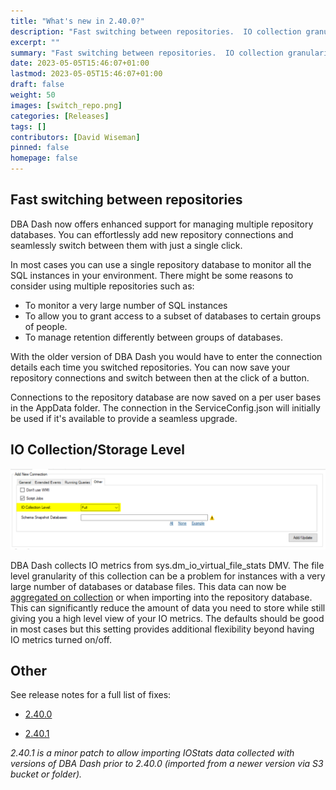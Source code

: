 ```yaml
---
title: "What's new in 2.40.0?"
description: "Fast switching between repositories.  IO collection granularity"
excerpt: ""
summary: "Fast switching between repositories.  IO collection granularity."
date: 2023-05-05T15:46:07+01:00
lastmod: 2023-05-05T15:46:07+01:00
draft: false
weight: 50
images: [switch_repo.png]
categories: [Releases]
tags: []
contributors: [David Wiseman]
pinned: false
homepage: false
---
```

## Fast switching between repositories

DBA Dash now offers enhanced support for managing multiple repository databases. You can effortlessly add new repository connections and seamlessly switch between them with just a single click.

In most cases you can use a single repository database to monitor all the SQL instances in your environment. There might be some reasons to consider using multiple repositories such as:

* To monitor a very large number of SQL instances
* To allow you to grant access to a subset of databases to certain groups of people.
* To manage retention differently between groups of databases.

With the older version of DBA Dash you would have to enter the connection details each time you switched repositories.  You can now save your repository connections and switch between then at the click of a button.

Connections to the repository database are now saved on a per user bases in the AppData folder.  The connection in the ServiceConfig.json will initially be used if it's available to provide a seamless upgrade.

## IO Collection/Storage Level

![IO Collection Level](io_collection_level.png)

DBA Dash collects IO metrics from sys.dm_io_virtual_file_stats DMV.  The file level granularity of this collection can be a problem for instances with a very large number of databases or database files.  This data can now be [aggregated on collection](/docs/setup/options/#io-collection-level) or when importing into the repository database.  This can significantly reduce the amount of data you need to store while still giving you a high level view of your IO metrics.  The defaults should be good in most cases but this setting provides additional flexibility beyond having IO metrics turned on/off.

## Other

See release notes for a full list of fixes:

* [2.40.0](https://github.com/trimble-oss/dba-dash/releases/tag/2.40.0)

* [2.40.1](https://github.com/trimble-oss/dba-dash/releases/tag/2.40.1)

*2.40.1 is a minor patch to allow importing IOStats data collected with versions of DBA Dash prior to 2.40.0 (imported from a newer version via S3 bucket or folder).*
